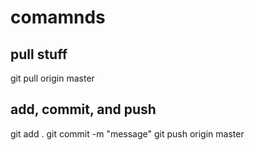 
# comamnds


## pull stuff
git pull origin master

## add, commit, and push
git add .
git commit -m "message"
git push origin master
